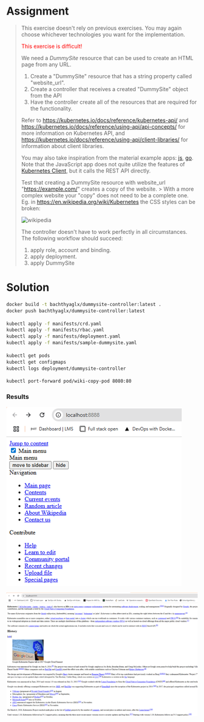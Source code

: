 # Assignment

> This exercise doesn't rely on previous exercises. You may again choose whichever technologies you want for the implementation.
> 
> <span style="color:red">This exercise is difficult!</span>
> 
> We need a *DummySite* resource that can be used to create an HTML page from any URL.
> 
>   1. Create a "DummySite" resource that has a string property called "website_url".
>   1. Create a controller that receives a created "DummySite" object from the API
>   1. Have the controller create all of the resources that are required for the functionality.
>
> Refer to https://kubernetes.io/docs/reference/kubernetes-api/ and https://kubernetes.io/docs/reference/using-api/api-concepts/ for more information on Kubernetes API, and https://kubernetes.io/docs/reference/using-api/client-libraries/ for information about client libraries.
> 
> You may also take inspiration from the material example apps: [js](https://github.com/kubernetes-hy/material-example/tree/master/app10), [go](https://github.com/kubernetes-hy/material-example/tree/master/app10-go). Note that the JavaScript app does not quite utilize the features of [Kubernetes Client](https://github.com/kubernetes-client/javascript), but it calls the REST API directly.
> 
> Test that creating a DummySite resource with website_url "https://example.com/" creates a copy of the website. > With a more complex website your "copy" does not need to be a complete one. Eg. in https://en.wikipedia.org/wiki/Kubernetes the CSS styles can be broken:
> 
> ![wikipedia](https://devopswithkubernetes.com/static/609f88728f7f5dea2774c347ef555dde/966d8/wikipedia.webp)
>
> The controller doesn't have to work perfectly in all circumstances. The following workflow should succeed:
> 
> 1. apply role, account and binding.
> 1. apply deployment.
> 1. apply DummySite

# Solution

```bash
docker build -t bachthyaglx/dummysite-controller:latest .
docker push bachthyaglx/dummysite-controller:latest

kubectl apply -f manifests/crd.yaml
kubectl apply -f manifests/rbac.yaml
kubectl apply -f manifests/deployment.yaml
kubectl apply -f manifests/sample-dummysite.yaml

kubectl get pods
kubectl get configmaps
kubectl logs deployment/dummysite-controller

kubectl port-forward pod/wiki-copy-pod 8080:80
```

### Results

![alt text](image.png)

![alt text](image-1.png)
